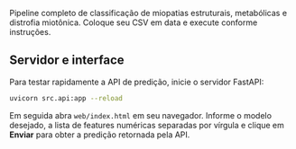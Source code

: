 
Pipeline completo de classificação de miopatias estruturais, metabólicas e distrofia miotônica. Coloque seu CSV em data e execute conforme instruções.

## Servidor e interface

Para testar rapidamente a API de predição, inicie o servidor FastAPI:

```bash
uvicorn src.api:app --reload
```

Em seguida abra `web/index.html` em seu navegador. Informe o modelo desejado, a lista de features numéricas separadas por vírgula e clique em **Enviar** para obter a predição retornada pela API.
